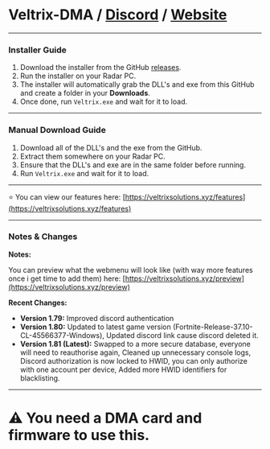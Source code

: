 # Veltrix-DMA / [Discord](https://discord.gg/yup8JR5M5A) / [Website](https://veltrixsolutions.xyz/)

---

### Installer Guide

1. Download the installer from the GitHub [releases](https://github.com/bluuuzs/veltrix-dma/releases/tag/Installer).  
2. Run the installer on your Radar PC.  
3. The installer will automatically grab the DLL's and exe from this GitHub and create a folder in your **Downloads**.  
4. Once done, run `Veltrix.exe` and wait for it to load.  

---

### Manual Download Guide

1. Download all of the DLL's and the exe from the GitHub.  
2. Extract them somewhere on your Radar PC.  
3. Ensure that the DLL's and exe are in the same folder before running.  
4. Run `Veltrix.exe` and wait for it to load.  

---

 ⭐ You can view our features here: [https://veltrixsolutions.xyz/features](https://veltrixsolutions.xyz/features)

---

### Notes & Changes

**Notes:**

You can preview what the webmenu will look like (with way more features once i get time to add them) here: [https://veltrixsolutions.xyz/preview](https://veltrixsolutions.xyz/preview)

**Recent Changes:**

- **Version 1.79:** Improved discord authentication
- **Version 1.80:** Updated to latest game version (Fortnite-Release-37.10-CL-45566377-Windows), Updated discord link cause discord deleted it.
- **Version 1.81 (Latest):** Swapped to a more secure database, everyone will need to reauthorise again, Cleaned up unnecessary console logs, Discord authorization is now locked to HWID, you can only authorize with one account per device, Added more HWID identifiers for blacklisting.

---

# ⚠️ You need a DMA card and firmware to use this.
